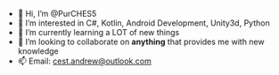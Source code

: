 - 👋 Hi, I’m @PurCHES5
- 👀 I’m interested in C#, Kotlin, Android Development, Unity3d, Python
- 🌱 I’m currently learning a LOT of new things
- 💞️ I’m looking to collaborate on <b>anything</b> that provides me with new knowledge
- 📫 Email: cest.andrew@outlook.com

<!---
PurCHES5/PurCHES5 is a ✨ special ✨ repository because its `README.md` (this file) appears on your GitHub profile.
You can click the Preview link to take a look at your changes.
--->

